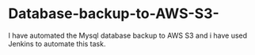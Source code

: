 # Database-backup-to-AWS-S3-

I have automated the Mysql database backup to AWS S3 and i have used Jenkins to automate this task. 


